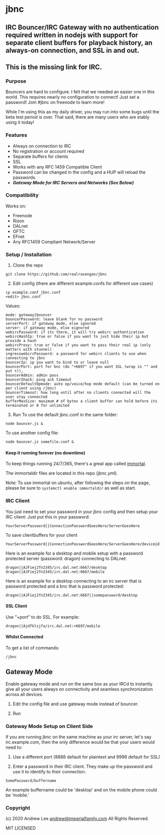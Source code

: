 # jbnc
## IRC Bouncer/IRC Gateway with no authentication required written in nodejs with support for separate client buffers for playback history, an always-on connection, and SSL in and out.

## This is the missing link for IRC.

### Purpose
Bouncers are hard to configure.  I felt that we needed an easier one in this world.  This requires nearly no configuration to connect!  Just set a password!
Join #jbnc on freenode to learn more!

While I'm using this as my daily driver, you may run into some bugs until the beta test period is over.  That said, there are many users who are stably using it today!

### Features
- Always on connection to IRC
- No registration or account required
- Separate buffers for clients
- SSL
- Works with any RFC 1459 Compatible Client
- Password can be changed in the config and a HUP will reload the passwords.
- ***Gateway Mode for IRC Servers and Networks (See Below)***

### Compatibility
Works on:
- Freenode
- Rizon
- DALnet
- OFTC
- EFnet
- Any RFC1459 Compliant Network/Server

### Setup / Installation
1. Clone the repo
```
git clone https://github.com/realrasengan/jbnc
```
2. Edit config (there are different example.confs for different use cases)
```
cp example.conf jbnc.conf
<edit> jbnc.conf
```
Values:
```
mode: gateway|bouncer
bouncerPassword: leave blank for no password
serverPort: if gateway mode, else ignored
server: if gateway mode, else eignored
webircPassword: if its there, it will try webirc authentication
webircHashIp: true or false if you want to just hide their ip but provide a hash
webircProxy: true or false if you want to pass their real ip (only matters with stunnel)
ingresswebircPassword: a password for webirc clients to use when connecting to jbnc
bouncerIp: ip you want to bind to or leave null
bouncerPort: port for bnc (do "+6697" if you want SSL (wrap in "" and put +)),
bouncerAdmin: admin pass
bouncerShack: ping ack timeout
bouncerDefaultOpmode: auto op/voice/hop mode default (can be turned on per client using /jbnc)
bouncerTimeout: how long until after no clients connected will the user stay connected
bufferMaxSize: maximum # of bytes a client buffer can hold before its terminated or 0 for unlimited
```

3. Run
To use the default jbnc.conf in the same folder:
```
node bouncer.js &
```

To use another config file:
```
node bouncer.js somefile.conf &
```

#### Keep it running forever (no downtime)
To keep things running 24/7/365, there's a great app called [immortal](https://immortal.run/).

The immortaldir files are located in this repo (jbnc.yml).

Note: To use immortal on ubuntu, after following the steps on the page, please be sure to `systemctl enable immortaldir` as well as start.

### IRC Client
You just need to set your password in your jbnc config and then setup your IRC client:
Just put this in your password:
```
YourServerPassword||ConnectionPasswordGoesHere/ServerGoesHere
```
To save clientbuffers for your client
```
YourServerPassword||ConnectionPasswordGoesHere/ServerGoesHere/deviceid
```

Here is an example for a desktop and mobile setup with a password protected server (password: dragon) connecting to DALnet:
```
dragon||AJFiej2fn2345/irc.dal.net:6667/desktop
dragon||AJFiej2fn2345/irc.dal.net:6667/mobile
```

Here is an example for a desktop connecting to an irc server that is password protected and a bnc that is password protected:
```
dragon||AJFiej2fn2345/irc.dal.net:6667||somepassword/desktop
```

#### SSL Client
Use "+port" to do SSL.  For example:
```
dragon||Ajdfklsjfa/irc.dal.net:+6697/mobile
```

#### Whilst Connected
To get a list of commands:
```
/jbnc
```

## Gateway Mode
Enable gateway mode and run on the same box as your IRCd to instantly give all your users always on connectivity and seamless synchronization across all devices.

1. Edit the config file and use gateway mode instead of bouncer.

2. Run

### Gateway Mode Setup on Client Side

If you are running jbnc on the same machine as your irc server, let's say irc.example.com, then the only difference would be that your users would need to:

1. Use a different port (8888 default for plaintext and 9998 default for SSL)

2. Enter a password in their IRC client.  They make up the password and use it to identify to their connection.
```
SomePassword/buffername
```

An example buffername could be 'desktop' and on the mobile phone could be 'mobile.'


### Copyright
(c) 2020 Andrew Lee <andrew@imperialfamily.com>
All Rights Reserved.

MIT LICENSED
